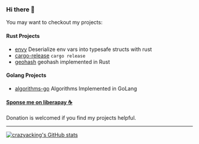 ### Hi there 👋

You may want to checkout my projects:

#### Rust Projects

* [envy](https://github.com/crazyacking/envy) Deserialize env vars into typesafe structs with rust
* [cargo-release](https://github.com/crate-ci/cargo-release) `cargo release`
* [geohash](https://github.com/georust/geohash) geohash implemented in Rust

#### Golang Projects

* [algorithms-go](https://github.com/crazyacking/algorithms-go) Algorithms Implemented in GoLang

#### [Sponse me on liberapay ☕️](https://en.liberapay.com/crazyacking/)

Donation is welcomed if you find my projects helpful. 

---

<!--
![Metrics](https://github.com/crazyacking/crazyacking/blob/main/github-metrics.svg)
-->

[![crazyacking's GitHub stats](https://github-readme-stats.vercel.app/api?username=crazyacking)](https://github.com/crazyacking)

<!--
**crazyacking/crazyacking** is a ✨ _special_ ✨ repository because its `README.md` (this file) appears on your GitHub profile.

Here are some ideas to get you started:

- 🔭 I’m currently working on ...
- 🌱 I’m currently learning ...
- 👯 I’m looking to collaborate on ...
- 🤔 I’m looking for help with ...
- 💬 Ask me about ...
- 📫 How to reach me: ...
- 😄 Pronouns: ...
- ⚡ Fun fact: ...
-->
